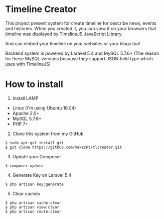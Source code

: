 # Timeline Creator
This project present system for create timeline for describe news, events and histories. When you created it, you can view it on your browsers that timeline was displayed by TimelineJS JavaScript Library. 

And can embed your timeline on your websites or your blogs too!

Backend system is powered by Laravel 5.4 and MySQL 5.7.6+ (The reason for these MySQL versions because they support JSON field type which uses with TimelineJS) 

# How to install
1. Install LAMP 
- Linux (I'm using Ubuntu 16.04)
- Apache 2.0+
- MySQL 5.7.6+
- PHP 7+

2. Clone this system from my GitHub
```
$ sudo apt-get install git
$ git clone https://github.com/mekzcnt/tlcreator.git
```
3. Update your Composer
```
$ composer update
```
4. Generate Key on Laravel 5.4
```
$ php artisan key:generate
```

5. Clear caches
```
$ php artisan cache:clear
$ php artisan view:clear
$ php artisan route:clear
```
